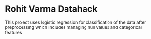 # Rohit Varma Datahack
This project uses logistic regression for classification of the data after preprocessing which includes managing null values and categorical features
